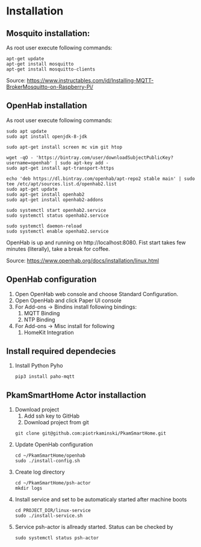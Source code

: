 # Installation

## Mosquito installation:

As root user execute following commands:

```
apt-get update
apt-get install mosquitto
apt-get install mosquitto-clients
```
Source: https://www.instructables.com/id/Installing-MQTT-BrokerMosquitto-on-Raspberry-Pi/

## OpenHab installation

As root user execute following commands:

```
sudo apt update
sudo apt install openjdk-8-jdk

sudo apt-get install screen mc vim git htop

wget -qO - 'https://bintray.com/user/downloadSubjectPublicKey?username=openhab' | sudo apt-key add -
sudo apt-get install apt-transport-https

echo 'deb https://dl.bintray.com/openhab/apt-repo2 stable main' | sudo tee /etc/apt/sources.list.d/openhab2.list
sudo apt-get update
sudo apt-get install openhab2
sudo apt-get install openhab2-addons

sudo systemctl start openhab2.service
sudo systemctl status openhab2.service

sudo systemctl daemon-reload
sudo systemctl enable openhab2.service

```
OpenHab is up and running on http://localhost:8080. Fist start takes few minutes (literally), take a break for coffee.

Source: https://www.openhab.org/docs/installation/linux.html

## OpenHab configuration

1. Open OpenHab web console and choose Standard Configuration.
1. Open OpenHab and click Paper UI console
1. For Add-ons -> Bindins install following bindings:
    1. MQTT Binding
    1. NTP Binding
1. For Add-ons -> Misc install for following
    1. HomeKit Integration

## Install required dependecies

1. Install Python Pyho 
    ```
    pip3 install paho-mqtt
    ```

## PkamSmartHome Actor installaction

1. Download project
    1. Add ssh key to GitHab
    1. Download project from git
   ```
   git clone git@github.com:piotrkaminski/PkamSmartHome.git
   ```
1. Update OpenHab configuration
    ```
    cd ~/PkamSmartHome/openhab
    sudo ./install-config.sh
    ```
1. Create log directory
   ```
   cd ~/PkamSmartHome/psh-actor 
   mkdir logs
   ```
1. Install service and set to be automaticaly started after machine boots
    ```
    cd PROJECT_DIR/linux-service
    sudo ./install-service.sh
    ```
1. Service psh-actor is allready started. Status can be checked by 
    ```
    sudo systemctl status psh-actor
    ```
